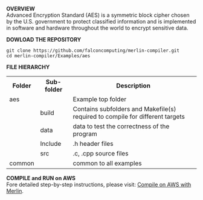 **OVERVIEW**<br>
Advanced Encryption Standard (AES) is a symmetric block cipher chosen by the U.S. government to protect classified information and is implemented in software and hardware throughout the world to encrypt sensitive data.

**DOWLOAD THE REPOSITORY**<br>
```
git clone https://github.com/falconcomputing/merlin-compiler.git
cd merlin-compiler/Examples/aes
```

**FILE HIERARCHY**<br>
<TABLE>
 <TR><TH>Folder</TH><TH>Sub-folder</TH><TH>Description</TH></TR>
 <TR><TD>aes</TD><TD>     </TD><TD>Example top folder</TD></TR>
 <TR><TD>      </TD><TD>build</TD><TD>Contains subfolders and Makefile(s) required to compile for different targets</TD></TR>
 <TR><TD>      </TD><TD>data</TD><TD>data to test the correctness of the program</TD></TR>
 <TR><TD>      </TD><TD>Include</TD><TD>.h  header files</TD></TR>
 <TR><TD>      </TD><TD>src</TD><TD>.c, .cpp source files</TD></TR>
 <TR><TD>common</TD></TD>   <TD><TD>common to all examples</TD></TR>
</TABLE>

**COMPILE and RUN on AWS**<br>
Fore detailed step-by-step instructions, please visit: <a href="../../On-Cloud/AWS/COMPILE.md">Compile on AWS with Merlin</a>.
